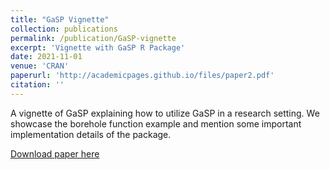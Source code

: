 ```yaml
---
title: "GaSP Vignette"
collection: publications
permalink: /publication/GaSP-vignette
excerpt: 'Vignette with GaSP R Package'
date: 2021-11-01
venue: 'CRAN'
paperurl: 'http://academicpages.github.io/files/paper2.pdf'
citation: ''
---
```

A vignette of GaSP explaining how to utilize GaSP in a research setting. We showcase the borehole function example and mention some important implementation details of the package. 

[Download paper here](http://academicpages.github.io/files/paper2.pdf)
